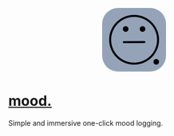 <p align="center">
  <a href="https://mood.dmcd.dev" target="_blank">
    <img src="public/logo.png" width=128 style="border-radius:25%"/>
  </a>
</p>

# [mood.](https://mood.dmcd.dev)

Simple and immersive one-click mood logging.
